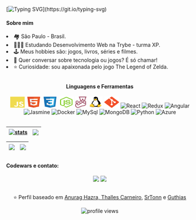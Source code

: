 [![Typing SVG](https://readme-typing-svg.herokuapp.com?color=%23F78ACE&lines=Ol%C3%A1!+Eu+sou+a+Tata+(Tabata+Souto);%C3%89+um+prazer+te+conhecer!)](https://git.io/typing-svg)

<div>
  <h4> Sobre mim </h4>
    <li>🏘️ São Paulo - Brasil.</li>
    <li>👩🏻‍🎓 Estudando Desenvolvimento Web na Trybe - turma XP.</li>
    <li>🕹️ Meus hobbies são: jogos, livros, séries e filmes.</li>
    <li>💬 Quer conversar sobre tecnologia ou jogos? É só chamar!</li>
    <li>⭐ Curiosidade: sou apaixonada pelo jogo The Legend of Zelda.</li>
</div>
  
##

<div align="center" style="margin-top: 30px" style="display: inline_block">
  <h4>Linguagens e Ferramentas</h4>
  <img title="JavaScript" alt="JavaScript" height="30" width="40" src="https://raw.githubusercontent.com/devicons/devicon/master/icons/javascript/javascript-plain.svg">
  <img title="HTML5" alt="HTML" height="30" width="40" src="https://raw.githubusercontent.com/devicons/devicon/master/icons/html5/html5-original.svg">
  <img title="CSS3" alt="CSS" height="30" width="40" src="https://raw.githubusercontent.com/devicons/devicon/master/icons/css3/css3-original.svg">
  <img title="NodeJS" alt="NodeJS" height="30" width="40" src="https://raw.githubusercontent.com/devicons/devicon/master/icons/nodejs/nodejs-original.svg">
  <img title="Jest" alt="Jest" height="30" width="30" src="https://raw.githubusercontent.com/devicons/devicon/master/icons/jest/jest-plain.svg">
  <img title="Linux" alt="Linux" height="30" width="40" src="https://raw.githubusercontent.com/devicons/devicon/master/icons/linux/linux-original.svg">
  <img title="GIT" alt="GIT" height="30" width="40" src="https://raw.githubusercontent.com/devicons/devicon/master/icons/git/git-original.svg">
  <img title="React" alt="React" height="30" width="40" src="https://upload.wikimedia.org/wikipedia/commons/a/a7/React-icon.svg">
  <img title="Redux" alt="Redux" height="30" width="40" src="https://cdn.worldvectorlogo.com/logos/redux.svg">
  <img title="Angular" alt="Angular" height="30" width="40" src="https://upload.wikimedia.org/wikipedia/commons/c/cf/Angular_full_color_logo.svg">
  <img title="Jasmine" alt="Jasmine" height="30" width="40" src="https://upload.wikimedia.org/wikipedia/en/thumb/2/22/Logo_jasmine.svg/800px-Logo_jasmine.svg.png">
  <img title="Docker" alt="Docker" height="30" width="40" src="https://www.svgrepo.com/show/349342/docker.svg">
  <img title="MySql" alt="MySql" height="30" width="40" src="https://cdn.worldvectorlogo.com/logos/mysql-6.svg">
  <img title="MongoDB" alt="MongoDB" height="30" width="40" src="https://www.svgviewer.dev/static-svgs/34566/mongodb.svg">
  <img title="Python" alt="Python" height="30" width="40" src="https://upload.wikimedia.org/wikipedia/commons/thumb/c/c3/Python-logo-notext.svg/172px-Python-logo-notext.svg.png?20220821155029">
  <img title="Azure" alt="Azure" height="30" width="40" src="https://cdn-icons-png.flaticon.com/512/873/873107.png">
</div>

<br>

<div align="center">
  
| <a href="https://github.com/anuraghazra/github-readme-stats"><img align="center" src="https://github-readme-stats.vercel.app/api?username=tabatasouto&show_icons=true&include_all_commits=true&theme=buefy&hide_border=true" alt="stats"/></a> | <a href="https://github.com/anuraghazra/convoychat"><img align="center" src="https://github-readme-stats.vercel.app/api/top-langs/?username=tabatasouto&layout=compact&theme=buefy&hide_border=true" /></a> |
| ------------- | ------------- |  
  
</div>

<div align="center">
  
| <a href="https://github.com/TabataSouto/tabatasouto.github.io"><img align="center" src="https://github-readme-stats.vercel.app/api/pin/?username=tabatasouto&repo=tabatasouto.github.io&show_icons=true&include_all_commits=true&theme=buefy&hide_border=true"/></a> | <a href="https://github.com/TabataSouto/project-my-songs-angular"><img align="center" src="https://github-readme-stats.vercel.app/api/pin/?username=tabatasouto&repo=project-my-songs-angular&show_icons=true&include_all_commits=true&theme=buefy&hide_border=true"/></a> |
| ------------- | ------------- |
  
</div>
  
##

<h4>Codewars e contato:</h4>

<div align="center" display="inline_block">
  <a href="https://www.codewars.com/users/TabataSouto"><img src="https://www.codewars.com/users/TabataSouto/badges/micro" width="160"></a>
  <a href="https://www.linkedin.com/in/tabatasouto//" target="_blank"><img src="https://img.shields.io/badge/-LinkedIn-%230077B5?style=for-the-badge&logo=linkedin&logoColor=white" target="_blank";></a> 
</div>

##

<div align="center">
  <p>
    ⭐️ Perfil baseado em <a href="https://github.com/anuraghazra">Anurag Hazra, <a href="https://github.com/thalles-carneiro">Thalles Carneiro</a>,  <a href="https://github.com/SrTonn">SrTonn</a> e <a href="https://github.com/Guthias">Guthias</a>
  </p>
  <img src="https://komarev.com/ghpvc/?username=tabatasouto" alt="profile views" />
</div>
